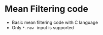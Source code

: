 # Mean Filtering code
- Basic mean filtering code with C language
- Only `*.raw ` input is supported
